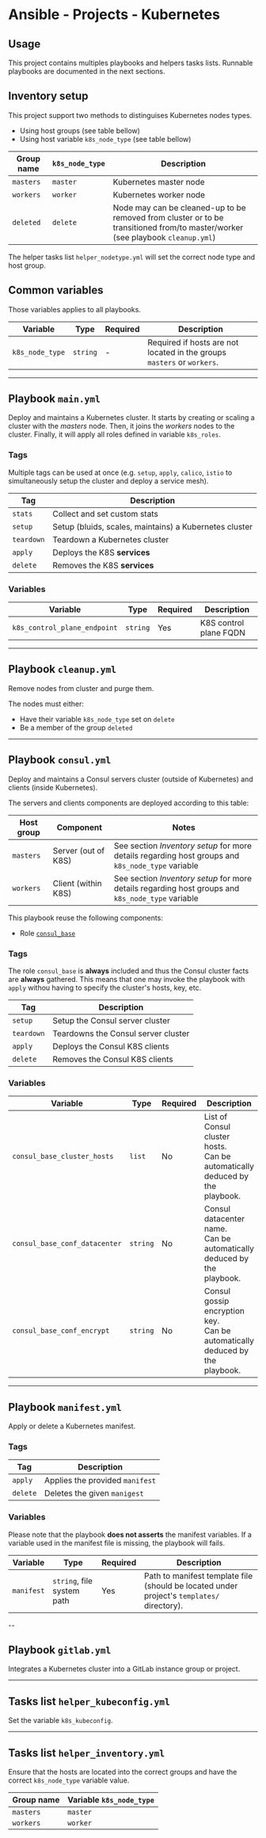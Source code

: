 # Ansible - Projects - Kubernetes

## Usage

This project contains multiples playbooks and helpers tasks lists. Runnable playbooks are documented in the next sections.

## Inventory setup

This project support two methods to distinguises Kubernetes nodes types.

* Using host groups (see table bellow)
* Using host variable `k8s_node_type` (see table bellow)

|Group name|`k8s_node_type`|Description|
|----------|---------------|-----------|
|`masters` |`master`       |Kubernetes master node|
|`workers` |`worker`       |Kubernetes worker node|
|`deleted` |`delete`       |Node may can be cleaned-up to be removed from cluster or to be transitioned from/to master/worker (see playbook `cleanup.yml`)|

The helper tasks list `helper_nodetype.yml` will set the correct node type and host group.

## Common variables

Those variables applies to all playbooks.

| Variable        | Type     | Required | Description                                                             |
|-----------------|----------|----------|-------------------------------------------------------------------------|
| `k8s_node_type` | `string` | -        | Required if hosts are not located in the groups `masters` or `workers`. |

---

## Playbook `main.yml`

Deploy and maintains a Kubernetes cluster. It starts by creating or scaling a cluster with the *masters* node. Then, it joins the *workers* nodes to the cluster. Finally, it will apply all roles defined in variable `k8s_roles`.

### Tags

Multiple tags can be used at once (e.g. `setup`, `apply`, `calico`, `istio` to simultaneously setup the cluster and deploy a service mesh).

| Tag        | Description                                            |
|------------|--------------------------------------------------------|
| `stats`    | Collect and set custom stats                           |
| `setup`    | Setup (bluids, scales, maintains) a Kubernetes cluster |
| `teardown` | Teardown a Kubernetes cluster                          |
| `apply`    | Deploys the K8S **services**                           |
| `delete`   | Removes the K8S **services**                           |

### Variables

| Variable                     | Type     | Required | Description            |
|------------------------------|----------|----------|------------------------|
| `k8s_control_plane_endpoint` | `string` | Yes      | K8S control plane FQDN |

---

## Playbook `cleanup.yml`

Remove nodes from cluster and purge them.

The nodes must either:

* Have their variable `k8s_node_type` set on `delete`
* Be a member of the group `deleted`

---

## Playbook `consul.yml`

Deploy and maintains a Consul servers cluster (outside of Kubernetes) and clients (inside Kubernetes).

The servers and clients components are deployed according to this table:

| Host group | Component           | Notes                                                                                             |
|------------|---------------------|---------------------------------------------------------------------------------------------------|
| `masters`  | Server (out of K8S) | See section *Inventory setup* for more details regarding host groups and `k8s_node_type` variable |
| `workers`  | Client (within K8S) | See section *Inventory setup* for more details regarding host groups and `k8s_node_type` variable |

This playbook reuse the following components:

* Role [`consul_base`](https://git.dt.ept.lu/jpclipffel/awxlab-roles-common/tree/master/consul_base)

### Tags

The role `consul_base` is **always** included and thus the Consul cluster facts are **always** gathered.
This means that one may invoke the playbook with `apply` withou having to specify the cluster's hosts, key, etc.

| Tag        | Description                         |
|------------|-------------------------------------|
| `setup`    | Setup the Consul server cluster     |
| `teardown` | Teardowns the Consul server cluster |
| `apply`    | Deploys the Consul K8S clients      |
| `delete`   | Removes the Consul K8S clients      |

### Variables

| Variable                      | Type     | Required | Description                                                                    |
|-------------------------------|----------|----------|--------------------------------------------------------------------------------|
| `consul_base_cluster_hosts`   | `list`   | No       | List of Consul cluster hosts.<br>Can be automatically deduced by the playbook. |
| `consul_base_conf_datacenter` | `string` | No       | Consul datacenter name.<br>Can be automatically deduced by the playbook.       |
| `consul_base_conf_encrypt`    | `string` | No       | Consul gossip encryption key.<br>Can be automatically deduced by the playbook. |

---

## Playbook `manifest.yml`

Apply or delete a Kubernetes manifest.

### Tags

| Tag      | Description                     |
|----------|---------------------------------|
| `apply`  | Applies the provided `manifest` |
| `delete` | Deletes the given `manigest`    |

### Variables

Please note that the playbook **does not asserts** the manifest variables.
If a variable used in the manifest file is missing, the playbook will fails.

| Variable   | Type                       | Required | Description                                                                                |
|------------|----------------------------|----------|--------------------------------------------------------------------------------------------|
| `manifest` | `string`, file system path | Yes      | Path to manifest template file (should be located under project's `templates/` directory). |

--

## Playbook `gitlab.yml`

Integrates a Kubernetes cluster into a GitLab instance group or project.

---

## Tasks list `helper_kubeconfig.yml`

Set the variable `k8s_kubeconfig`.

---

## Tasks list `helper_inventory.yml`

Ensure that the hosts are located into the correct groups and have the correct `k8s_node_type` variable value.

| Group name | Variable `k8s_node_type` |
|------------|--------------------------|
| `masters`  | `master`                 |
| `workers`  | `worker`                 |
